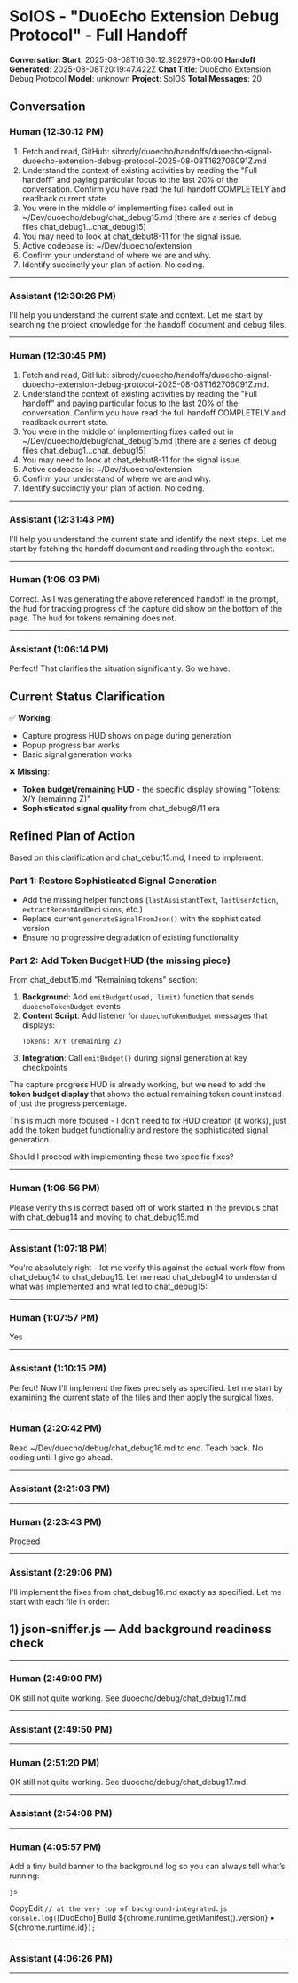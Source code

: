 # SolOS - "DuoEcho Extension Debug Protocol" - Full Handoff

**Conversation Start**: 2025-08-08T16:30:12.392979+00:00
**Handoff Generated**: 2025-08-08T20:19:47.422Z
**Chat Title**: DuoEcho Extension Debug Protocol
**Model**: unknown
**Project**: SolOS
**Total Messages**: 20

## Conversation

### **Human** (12:30:12 PM)

1. Fetch and read, GitHub: sibrody/duoecho/handoffs/duoecho-signal-duoecho-extension-debug-protocol-2025-08-08T162706091Z.md
2. Understand the context of existing activities by reading the "Full handoff" and paying particular focus to the last 20% of the conversation. Confirm you have read the full handoff COMPLETELY and readback current state.
3. You were in the middle of implementing fixes called out in ~/Dev/duoecho/debug/chat_debug15.md [there are a series of debug files chat_debug1...chat_debug15]
4. You may need to look at chat_debut8-11 for the signal issue.
5. Active codebase is: ~/Dev/duoecho/extension
6. Confirm your understand of where we are and why.
7. Identify succinctly your plan of action. No coding.

---

### **Assistant** (12:30:26 PM)

 I'll help you understand the current state and context. Let me start by searching the project knowledge for the handoff document and debug files.

---

### **Human** (12:30:45 PM)

1. Fetch and read, GitHub: sibrody/duoecho/handoffs/duoecho-signal-duoecho-extension-debug-protocol-2025-08-08T162706091Z.md.
2. Understand the context of existing activities by reading the "Full handoff" and paying particular focus to the last 20% of the conversation. Confirm you have read the full handoff COMPLETELY and readback current state.
3. You were in the middle of implementing fixes called out in ~/Dev/duoecho/debug/chat_debug15.md [there are a series of debug files chat_debug1...chat_debug15]
4. You may need to look at chat_debut8-11 for the signal issue.
5. Active codebase is: ~/Dev/duoecho/extension
6. Confirm your understand of where we are and why.
7. Identify succinctly your plan of action. No coding.

---

### **Assistant** (12:31:43 PM)

 I'll help you understand the current state and identify the next steps. Let me start by fetching the handoff document and reading through the context.

---

### **Human** (1:06:03 PM)

Correct. As I was generating the above referenced handoff in the prompt, the hud for tracking progress of the capture did show on the bottom of the page. The hud for tokens remaining does not.

---

### **Assistant** (1:06:14 PM)

 Perfect! That clarifies the situation significantly. So we have:

## Current Status Clarification

✅ **Working**: 
- Capture progress HUD shows on page during generation
- Popup progress bar works
- Basic signal generation works

❌ **Missing**: 
- **Token budget/remaining HUD** - the specific display showing "Tokens: X/Y (remaining Z)"
- **Sophisticated signal quality** from chat_debug8/11 era

## Refined Plan of Action

Based on this clarification and chat_debut15.md, I need to implement:

### Part 1: Restore Sophisticated Signal Generation
- Add the missing helper functions (`lastAssistantText`, `lastUserAction`, `extractRecentAndDecisions`, etc.)
- Replace current `generateSignalFromJson()` with the sophisticated version
- Ensure no progressive degradation of existing functionality

### Part 2: Add Token Budget HUD (the missing piece)
From chat_debut15.md "Remaining tokens" section:

1. **Background**: Add `emitBudget(used, limit)` function that sends `duoechoTokenBudget` events
2. **Content Script**: Add listener for `duoechoTokenBudget` messages that displays:
   ```
   Tokens: X/Y (remaining Z)
   ```
3. **Integration**: Call `emitBudget()` during signal generation at key checkpoints

The capture progress HUD is already working, but we need to add the **token budget display** that shows the actual remaining token count instead of just the progress percentage.

This is much more focused - I don't need to fix HUD creation (it works), just add the token budget functionality and restore the sophisticated signal generation.

Should I proceed with implementing these two specific fixes?

---

### **Human** (1:06:56 PM)

Please verify this is correct based off of work started in the previous chat with chat_debug14 and moving to chat_debug15.md

---

### **Assistant** (1:07:18 PM)

 You're absolutely right - let me verify this against the actual work flow from chat_debug14 to chat_debug15. Let me read chat_debug14 to understand what was implemented and what led to chat_debug15:

---

### **Human** (1:07:57 PM)

Yes

---

### **Assistant** (1:10:15 PM)

 Perfect! Now I'll implement the fixes precisely as specified. Let me start by examining the current state of the files and then apply the surgical fixes.

---

### **Human** (2:20:42 PM)

Read ~/Dev/duecho/debug/chat_debug16.md to end. Teach back. No coding until I give go ahead.

---

### **Assistant** (2:21:03 PM)

 

---

### **Human** (2:23:43 PM)

Proceed

---

### **Assistant** (2:29:06 PM)

 I'll implement the fixes from chat_debug16.md exactly as specified. Let me start with each file in order:

## 1) json-sniffer.js — Add background readiness check

---

### **Human** (2:49:00 PM)

OK still not quite working. See duoecho/debug/chat_debug17.md

---

### **Assistant** (2:49:50 PM)

 

---

### **Human** (2:51:20 PM)

OK still not quite working. See duoecho/debug/chat_debug17.md.

---

### **Assistant** (2:54:08 PM)

 

---

### **Human** (4:05:57 PM)

Add a tiny build banner to the background log so you can always tell what’s running:

```
js
```

CopyEdit
`// at the very top of background-integrated.js console.log(`[DuoEcho] Build ${chrome.runtime.getManifest().version} • ${chrome.runtime.id}`);`

---

### **Assistant** (4:06:26 PM)

 

---

